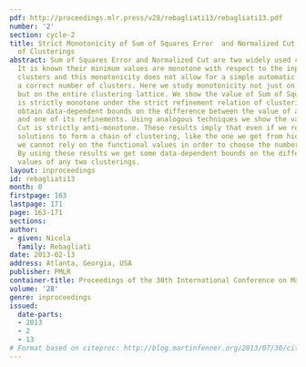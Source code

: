 ```yaml
---
pdf: http://proceedings.mlr.press/v28/rebagliati13/rebagliati13.pdf
number: '2'
section: cycle-2
title: Strict Monotonicity of Sum of Squares Error  and Normalized Cut in the Lattice
  of Clusterings
abstract: Sum of Squares Error and Normalized Cut are two widely used clustering functional.
  It is known their minimum values are monotone with respect to the input number of
  clusters and this monotonicity does not allow for a simple automatic selection of
  a correct number of clusters. Here we study monotonicity not just on the minimizers
  but on the entire clustering lattice. We show the value of Sum of Squares Error
  is strictly monotone under the strict refinement relation of clusterings and we
  obtain data-dependent bounds on the difference between the value of a clustering
  and one of its refinements. Using analogous techniques we show the value of Normalized
  Cut is strictly anti-monotone. These results imply that even if we restrict our
  solutions to form a chain of clustering, like the one we get from hierarchical algorithms,
  we cannot rely on the functional values in order to choose the number of clusters.
  By using these results we get some data-dependent bounds on the difference of the
  values of any two clusterings.
layout: inproceedings
id: rebagliati13
month: 0
firstpage: 163
lastpage: 171
page: 163-171
sections: 
author:
- given: Nicola
  family: Rebagliati
date: 2013-02-13
address: Atlanta, Georgia, USA
publisher: PMLR
container-title: Proceedings of the 30th International Conference on Machine Learning
volume: '28'
genre: inproceedings
issued:
  date-parts:
  - 2013
  - 2
  - 13
# Format based on citeproc: http://blog.martinfenner.org/2013/07/30/citeproc-yaml-for-bibliographies/
---
```

